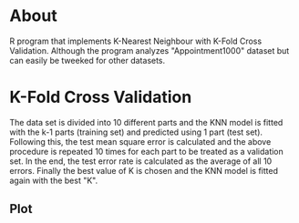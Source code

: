 # About

R program that implements K-Nearest Neighbour with K-Fold Cross Validation. Although the program analyzes "Appointment1000" dataset but can easily be tweeked for other datasets.

# K-Fold Cross Validation

The data set is divided into 10 different parts and the KNN model is fitted with the k-1 parts (training set) and predicted using 1 part (test set). Following this, the test mean square error is calculated and the above procedure is repeated 10 times for each part to be treated as a validation set. In the end, the test error rate is calculated as the average of all 10 errors. Finally the best value of K is chosen and the KNN model is fitted again with the best "K".

## Plot


